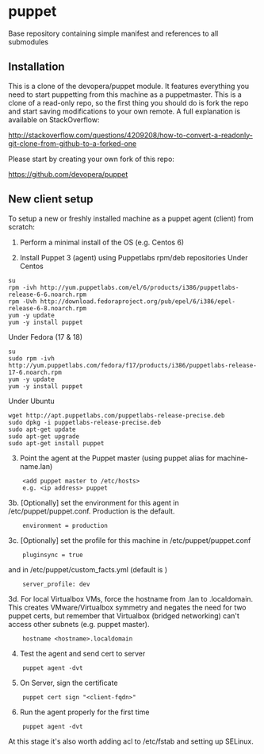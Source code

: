 puppet
======

Base repository containing simple manifest and references to all submodules

Installation
------------
This is a clone of the devopera/puppet module.  It features everything you need to start puppetting from this machine as a puppetmaster.  This is a clone of a read-only repo, so the first thing you should do is fork the repo and start saving modifications to your own remote.  A full explanation is available on StackOverflow:

http://stackoverflow.com/questions/4209208/how-to-convert-a-readonly-git-clone-from-github-to-a-forked-one

Please start by creating your own fork of this repo:

https://github.com/devopera/puppet

New client setup
----------------

To setup a new or freshly installed machine as a puppet agent (client) from scratch:

1. Perform a minimal install of the OS (e.g. Centos 6)

2. Install Puppet 3 (agent) using Puppetlabs rpm/deb repositories
Under Centos
```
su
rpm -ivh http://yum.puppetlabs.com/el/6/products/i386/puppetlabs-release-6-6.noarch.rpm
rpm -Uvh http://download.fedoraproject.org/pub/epel/6/i386/epel-release-6-8.noarch.rpm
yum -y update
yum -y install puppet
```
Under Fedora (17 & 18)
```
su
sudo rpm -ivh http://yum.puppetlabs.com/fedora/f17/products/i386/puppetlabs-release-17-6.noarch.rpm
yum -y update
yum -y install puppet
```
Under Ubuntu
```
wget http://apt.puppetlabs.com/puppetlabs-release-precise.deb
sudo dpkg -i puppetlabs-release-precise.deb
sudo apt-get update
sudo apt-get upgrade
sudo apt-get install puppet
```

3. Point the agent at the Puppet master (using puppet alias for machine-name.lan)
```
    <add puppet master to /etc/hosts>
    e.g. <ip address> puppet
```
3b. [Optionally] set the environment for this agent in /etc/puppet/puppet.conf.  Production is the default.
```
    environment = production
```
3c. [Optionally] set the profile for this machine in /etc/puppet/puppet.conf
```
    pluginsync = true
```
and in /etc/puppet/custom_facts.yml (default is <none>)
```
    server_profile: dev
```
3d. For local Virtualbox VMs, force the hostname from .lan to .localdomain.  This creates VMware/Virtualbox symmetry and negates the need for two puppet certs, but remember that Virtualbox (bridged networking) can't access other subnets (e.g. puppet master).
```
    hostname <hostname>.localdomain
```
4. Test the agent and send cert to server
```
    puppet agent -dvt
```
5. On Server, sign the certificate
```
    puppet cert sign "<client-fqdn>"
```
6. Run the agent properly for the first time
```
    puppet agent -dvt
```

At this stage it's also worth adding acl to /etc/fstab and setting up SELinux.
